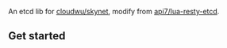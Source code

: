 An etcd lib for [cloudwu/skynet](https://github.com/cloudwu/skynet), modify from [api7/lua-resty-etcd](https://github.com/api7/lua-resty-etcd).

## Get started

